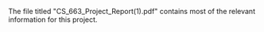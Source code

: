 The file titled "CS_663_Project_Report(1).pdf" contains most of the relevant information for this project.

